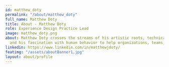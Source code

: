 ```yaml
---
id: matthew_doty
permalink: "/about/matthew_doty"
full_name: Matthew Doty
title: About - Matthew Doty
role: Experience Design Practice Lead
image: matthew_doty.png
about: Matthew Doty crosses the streams of his artistic roots, technical savvy, business acumen, 
  and his fascination with human behavior to help organizations, teams, and individuals build Experience Design capabilities. His work with a broad variety of organizations (ranging from smaller operations to Fortune 500 companies) enables Matthew to gracefully plug a human-centered approach into virtually any organization or project. As Raft's Experience Design Practice Lead, Matthew focuses on building Raft’s XD capabilities.
linkedin: https://www.linkedin.com/in/matthewjdoty/
featimg: "/assets/aboutBanner1.jpg"
layout: about/profile
---
```

